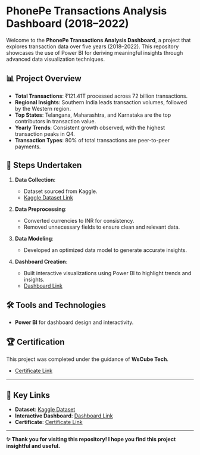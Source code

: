 # PhonePe Transactions Analysis Dashboard (2018–2022)

Welcome to the **PhonePe Transactions Analysis Dashboard**, a project that explores transaction data over five years (2018–2022). This repository showcases the use of Power BI for deriving meaningful insights through advanced data visualization techniques.

## 📊 Project Overview
- **Total Transactions**: ₹121.41T processed across 72 billion transactions.
- **Regional Insights**: Southern India leads transaction volumes, followed by the Western region.
- **Top States**: Telangana, Maharashtra, and Karnataka are the top contributors in transaction value.
- **Yearly Trends**: Consistent growth observed, with the highest transaction peaks in Q4.
- **Transaction Types**: 80% of total transactions are peer-to-peer payments.

## 🔧 Steps Undertaken
1. **Data Collection**:  
   - Dataset sourced from Kaggle.  
   -  [Kaggle Dataset Link](https://www.kaggle.com/datasets/nirmalcodes/phonepe-pulse-data-2018-2022) 

2. **Data Preprocessing**:  
   - Converted currencies to INR for consistency.
   - Removed unnecessary fields to ensure clean and relevant data.

3. **Data Modeling**:  
   - Developed an optimized data model to generate accurate insights.

4. **Dashboard Creation**:  
   - Built interactive visualizations using Power BI to highlight trends and insights.
   - [Dashboard Link](https://i.ibb.co/FnJd3Q7/Screenshot-2024-12-04-022908.png)

## 🛠️ Tools and Technologies
- **Power BI** for dashboard design and interactivity.


## 🏆 Certification
This project was completed under the guidance of **WsCube Tech**.  
- [Certificate Link](https://i.ibb.co/qNNmCTg/Screenshot-2024-12-04-115620.png)

---


## 📌 Key Links
- **Dataset**: [Kaggle Dataset](https://www.kaggle.com/datasets/nirmalcodes/phonepe-pulse-data-2018-2022)  
- **Interactive Dashboard**: [Dashboard Link](https://drive.google.com/file/d/1pu2dgqvLHKVttXm3WMpQ8zpcrFoqrD2u/view?usp=sharing)  
- **Certificate**: [Certificate Link](https://i.ibb.co/qNNmCTg/Screenshot-2024-12-04-115620.png)



---

**✨ Thank you for visiting this repository! I hope you find this project insightful and useful.**  
